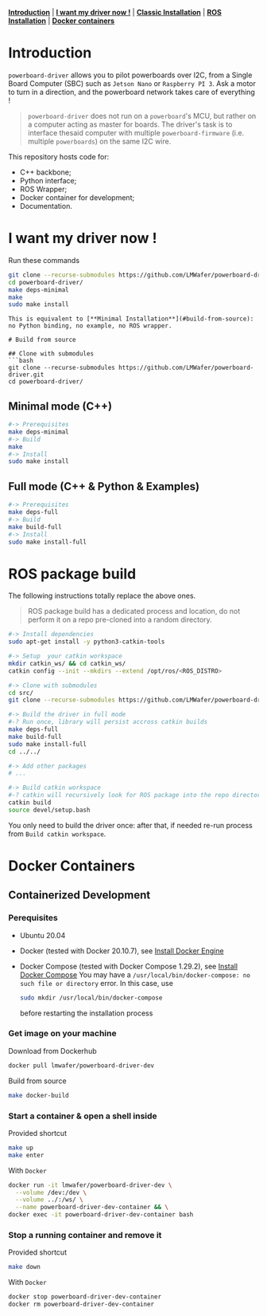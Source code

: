 [**Introduction**](#introduction) | [**I want my driver now !**](#i-want-my-driver-now) | [**Classic Installation**](#build-from-source) | [**ROS Installation**](#ros-package-build) | [**Docker containers**](#docker-containers)

# Introduction 

<!-- A nice GIF showing Python CLI in action would be cool -->

`powerboard-driver` allows you to pilot powerboards over I2C, from a Single Board Computer (SBC) such as `Jetson Nano` or `Raspberry PI 3`. Ask a motor to turn in a direction, and the powerboard network takes care of everything !

> `powerboard-driver` does not run on a `powerboard`'s MCU, but rather on a computer acting as master for boards. The driver's task is to interface thesaid computer with multiple `powerboard-firmware` (i.e. multiple `powerboards`) on the same I2C wire.

This repository hosts code for:
- C++ backbone;
- Python interface;
- ROS Wrapper;
- Docker container for development;
- Documentation.


# I want my driver now !
Run these commands
```bash
git clone --recurse-submodules https://github.com/LMWafer/powerboard-driver.git
cd powerboard-driver/
make deps-minimal
make
sudo make install
```
```
This is equivalent to [**Minimal Installation**](#build-from-source): no Python binding, no example, no ROS wrapper.

# Build from source

## Clone with submodules
```bash
git clone --recurse-submodules https://github.com/LMWafer/powerboard-driver.git
cd powerboard-driver/
```

## Minimal mode (C++)

```bash
#-> Prerequisites
make deps-minimal
#-> Build
make
#-> Install
sudo make install
```

## Full mode (C++ & Python & Examples)

```bash
#-> Prerequisites
make deps-full
#-> Build 
make build-full
#-> Install
sudo make install-full
```

# ROS package build 

The following instructions totally replace the above ones. 

> ROS package build has a dedicated process and location, do not perform it on a repo pre-cloned into a random directory.

```bash
#-> Install dependencies
sudo apt-get install -y python3-catkin-tools

#-> Setup  your catkin workspace
mkdir catkin_ws/ && cd catkin_ws/
catkin config --init --mkdirs --extend /opt/ros/<ROS_DISTRO>

#-> Clone with submodules
cd src/
git clone --recurse-submodules https://github.com/LMWafer/powerboard-driver.git

#-> Build the driver in full mode
#-? Run once, library will persist accross catkin builds
make deps-full
make build-full
sudo make install-full
cd ../../

#-> Add other packages
# ...

#-> Build catkin workspace
#-? catkin will recursively look for ROS package into the repo directory, no need to specify path
catkin build
source devel/setup.bash
```

You only need to build the driver once: after that, if needed re-run process from `Build catkin workspace`.

# Docker Containers 

## Containerized Development

### Perequisites

- Ubuntu 20.04
  
- Docker (tested with Docker 20.10.7), see [Install Docker Engine](https://docs.docker.com/engine/install/)

- Docker Compose (tested with Docker Compose 1.29.2), see [Install Docker Compose](https://docs.docker.com/compose/install/)
  You may have a `/usr/local/bin/docker-compose: no such file or directory` error. In this case, use
  ```bash
  sudo mkdir /usr/local/bin/docker-compose
  ```
  before restarting the installation process

### Get image on your machine

Download from Dockerhub

```bash
docker pull lmwafer/powerboard-driver-dev
```

Build from source

```bash
make docker-build
```

### Start a container & open a shell inside

Provided shortcut

```bash
make up 
make enter
```

With `Docker`

```bash
docker run -it lmwafer/powerboard-driver-dev \
  --volume /dev:/dev \
  --volume ../:/ws/ \
  --name powerboard-driver-dev-container && \
docker exec -it powerboard-driver-dev-container bash
```

### Stop a running container and remove it

Provided shortcut

```bash
make down
```

With `Docker`

```bash
docker stop powerboard-driver-dev-container
docker rm powerboard-driver-dev-container
```